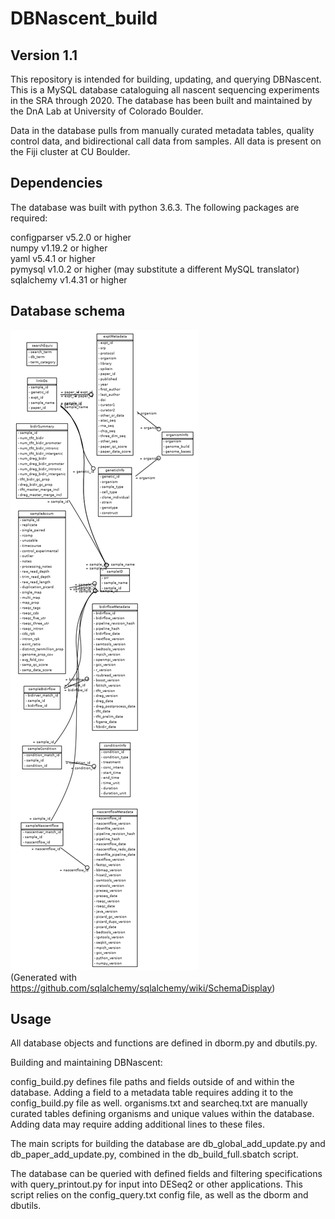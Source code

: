 # DBNascent_build
## Version 1.1

This repository is intended for building, updating, and querying DBNascent. This is a MySQL database cataloguing all nascent sequencing experiments in the SRA through 2020. The database has been built and maintained by the DnA Lab at University of Colorado Boulder.

Data in the database pulls from manually curated metadata tables, quality control data, and bidirectional call data from samples. All data is present on the Fiji cluster at CU Boulder.

## Dependencies

The database was built with python 3.6.3. The following packages are required:

configparser	v5.2.0 or higher<br>
numpy		v1.19.2 or higher<br>
yaml		v5.4.1 or higher<br>
pymysql		v1.0.2 or higher (may substitute a different MySQL translator)<br>
sqlalchemy	v1.4.31 or higher<br>

## Database schema

![DBNascent database schema](./dbschema.png)<br>
(Generated with https://github.com/sqlalchemy/sqlalchemy/wiki/SchemaDisplay)

## Usage

All database objects and functions are defined in dborm.py and dbutils.py.

Building and maintaining DBNascent:

config_build.py defines file paths and fields outside of and within the database. Adding a field to a metadata table requires adding it to the config_build.py file as well.
organisms.txt and searcheq.txt are manually curated tables defining organisms and unique values within the database. Adding data may require adding additional lines to these files.

The main scripts for building the database are db_global_add_update.py and db_paper_add_update.py, combined in the db_build_full.sbatch script.

The database can be queried with defined fields and filtering specifications with query_printout.py for input into DESeq2 or other applications. This script relies on the config_query.txt config file, as well as the dborm and dbutils.
